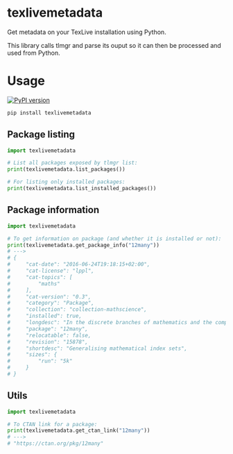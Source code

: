 # texlivemetadata

Get metadata on your TexLive installation using Python.

This library calls tlmgr and parse its ouput so it can then
be processed and used from Python.

# Usage

[![PyPI version](https://badge.fury.io/py/texlivemetadata.svg)](https://badge.fury.io/py/texlivemetadata)


```sh
pip install texlivemetadata
```

## Package listing

```python
import texlivemetadata

# List all packages exposed by tlmgr list:
print(texlivemetadata.list_packages())

# For listing only installed packages:
print(texlivemetadata.list_installed_packages())
```


## Package information

```python
import texlivemetadata

# To get information on package (and whether it is installed or not):
print(texlivemetadata.get_package_info("12many"))
# --->
# {
#     "cat-date": "2016-06-24T19:18:15+02:00",
#     "cat-license": "lppl",
#     "cat-topics": [
#         "maths"
#     ],
#     "cat-version": "0.3",
#     "category": "Package",
#     "collection": "collection-mathscience",
#     "installed": true,
#     "longdesc": "In the discrete branches of mathematics and the computer sciences, it will only take some seconds before you're faced with a set like {1,...,m}. Some people write $1\\ldotp\\ldotp m$, others $\\{j:1\\leq j\\leq m\\}$, and the journal you're submitting to might want something else entirely. The 12many package provides an interface that makes changing from one to another a one-line change.",
#     "package": "12many",
#     "relocatable": false,
#     "revision": "15878",
#     "shortdesc": "Generalising mathematical index sets",
#     "sizes": {
#         "run": "5k"
#     }
# }
```

## Utils

```python
import texlivemetadata

# To CTAN link for a package:
print(texlivemetadata.get_ctan_link("12many"))
# --->
# "https://ctan.org/pkg/12many"
```
